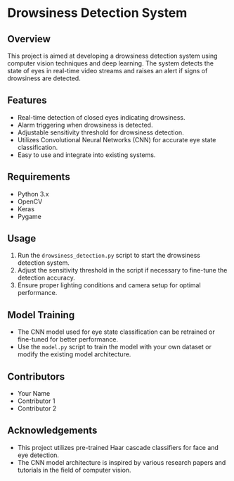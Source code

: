 # Drowsiness Detection System

## Overview
This project is aimed at developing a drowsiness detection system using computer vision techniques and deep learning. The system detects the state of eyes in real-time video streams and raises an alert if signs of drowsiness are detected.

## Features
- Real-time detection of closed eyes indicating drowsiness.
- Alarm triggering when drowsiness is detected.
- Adjustable sensitivity threshold for drowsiness detection.
- Utilizes Convolutional Neural Networks (CNN) for accurate eye state classification.
- Easy to use and integrate into existing systems.

## Requirements
- Python 3.x
- OpenCV
- Keras
- Pygame

## Usage
1. Run the `drowsiness_detection.py` script to start the drowsiness detection system.
2. Adjust the sensitivity threshold in the script if necessary to fine-tune the detection accuracy.
3. Ensure proper lighting conditions and camera setup for optimal performance.

## Model Training
- The CNN model used for eye state classification can be retrained or fine-tuned for better performance.
- Use the `model.py` script to train the model with your own dataset or modify the existing model architecture.

## Contributors
- Your Name
- Contributor 1
- Contributor 2


## Acknowledgements
- This project utilizes pre-trained Haar cascade classifiers for face and eye detection.
- The CNN model architecture is inspired by various research papers and tutorials in the field of computer vision.
